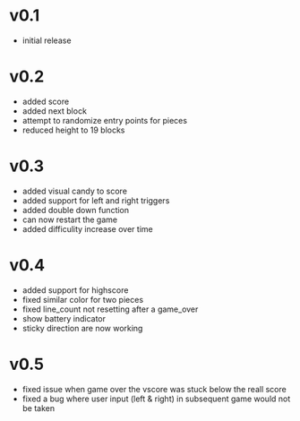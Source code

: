# v0.1
* initial release

# v0.2
* added score
* added next block
* attempt to randomize entry points for pieces
* reduced height to 19 blocks

# v0.3
* added visual candy to score
* added support for left and right triggers
* added double down function
* can now restart the game
* added difficulity increase over time

# v0.4
* added support for highscore
* fixed similar color for two pieces
* fixed line_count not resetting after a game_over
* show battery indicator
* sticky direction are now working
 
# v0.5
* fixed issue when game over the vscore was stuck below the reall score
* fixed a bug where user input (left & right) in subsequent game would not be taken